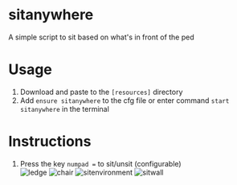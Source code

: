 # sitanywhere
A simple script to sit based on what's in front of the ped

# Usage
1. Download and paste to the `[resources]` directory
2. Add `ensure sitanywhere` to the cfg file or enter command `start sitanywhere` in the terminal

# Instructions
1. Press the key `numpad =` to sit/unsit (configurable) <br />
![ledge](https://github.com/YohananL/sitanywhere/assets/156287601/2a2a3459-bde5-4e0d-8ec7-9c643f120a61)
![chair](https://github.com/YohananL/sitanywhere/assets/156287601/3332a620-6300-4951-8412-8d42d3db3dfc)
![sitenvironment](https://github.com/YohananL/sitanywhere/assets/156287601/b6768c7e-7398-4a92-8995-e42224bb023c)
![sitwall](https://github.com/YohananL/sitanywhere/assets/156287601/0145a6b4-8942-4fb3-9614-3e6ffed4e408)
